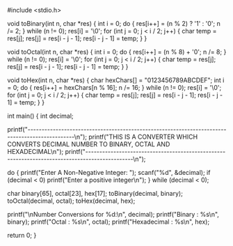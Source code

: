 #include <stdio.h>

void toBinary(int n, char *res) {
    int i = 0;
    do {
        res[i++] = (n % 2) ? '1' : '0';
        n /= 2;
    } while (n != 0);
    res[i] = '\0';
    for (int j = 0; j < i / 2; j++) {
        char temp = res[j];
        res[j] = res[i - j - 1];
        res[i - j - 1] = temp;
    }
}

void toOctal(int n, char *res) {
    int i = 0;
    do {
        res[i++] = (n % 8) + '0';
        n /= 8;
    } while (n != 0);
    res[i] = '\0';
    for (int j = 0; j < i / 2; j++) {
        char temp = res[j];
        res[j] = res[i - j - 1];
        res[i - j - 1] = temp;
    }
}

void toHex(int n, char *res) {
    char hexChars[] = "0123456789ABCDEF";
    int i = 0;
    do {
        res[i++] = hexChars[n % 16];
        n /= 16;
    } while (n != 0);
    res[i] = '\0';
    for (int j = 0; j < i / 2; j++) {
        char temp = res[j];
        res[j] = res[i - j - 1];
        res[i - j - 1] = temp;
    }
}

int main() {
    int decimal;

  printf("-----------------------------------------------------------------------------------------------\n");
    printf("THIS IS A CONVERTER WHICH CONVERTS DECIMAL NUMBER TO BINARY, OCTAL AND HEXADECIMAL\n");
    printf("-----------------------------------------------------------------------------------------------\n");

   do {
        printf("Enter A Non-Negative Integer: ");
        scanf("%d", &decimal);
        if (decimal < 0)
            printf("Enter a positive integer\n");
    } while (decimal < 0);

  char binary[65], octal[23], hex[17];
    toBinary(decimal, binary);
    toOctal(decimal, octal);
    toHex(decimal, hex);

   printf("\nNumber Conversions for %d:\n", decimal);
    printf("Binary      : %s\n", binary);
    printf("Octal       : %s\n", octal);
    printf("Hexadecimal : %s\n", hex);

   return 0;
}
